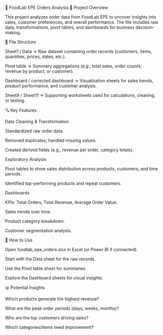 🍴 FoodLab EPE Orders Analysis
📌 Project Overview

This project analyzes order data from FoodLab EPE to uncover insights into sales, customer preferences, and overall performance.
The file includes raw data, transformations, pivot tables, and dashboards for business decision-making.

📂 File Structure

Sheet1 / Data → Raw dataset containing order records (customers, items, quantities, prices, dates, etc.).

Pivot table → Summary aggregations (e.g., total sales, order counts, revenue by product, or customer).

Dashboard / corrected dashboard → Visualization sheets for sales trends, product performance, and customer analysis.

Sheet9 / Sheet11 → Supporting worksheets used for calculations, cleaning, or testing.

🔍 Key Features

Data Cleaning & Transformation

Standardized raw order data.

Removed duplicates, handled missing values.

Created derived fields (e.g., revenue per order, category totals).

Exploratory Analysis

Pivot tables to show sales distribution across products, customers, and time periods.

Identified top-performing products and repeat customers.

Dashboards

KPIs: Total Orders, Total Revenue, Average Order Value.

Sales trends over time.

Product category breakdown.

Customer segmentation analysis.

🚀 How to Use

Open foodlab_epe_orders.xlsx in Excel (or Power BI if connected).

Start with the Data sheet for the raw records.

Use the Pivot table sheet for summaries.

Explore the Dashboard sheets for visual insights.

📊 Potential Insights

Which products generate the highest revenue?

What are the peak order periods (days, weeks, months)?

Who are the top customers driving sales?

Which categories/items need improvement?

